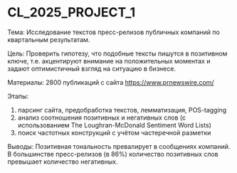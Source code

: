 # CL_2025_PROJECT_1
Тема: Исследование текстов пресс-релизов публичных компаний по квартальным результатам.

Цель: Проверить гипотезу, что подобные тексты пишутся в позитивном ключе, т.е. акцентируют внимание на положительных моментах и задают оптимистичный взгляд на ситуацию в бизнесе.

Материалы: 2800 публикаций с сайта https://www.prnewswire.com/ 

Этапы: 
1.	парсинг сайта, предобработка текстов, лемматизация, POS-tagging
2.	анализ соотношения позитивных и негативных слов (с использованием The Loughran-McDonald Sentiment Word Lists)
3.	поиск частотных конструкций с учётом частеречной разметки

Выводы: Позитивная тональность превалирует в сообщениях компаний. В большинстве пресс-релизов (в 86%) количество позитивных слов превышает количество негативных.
